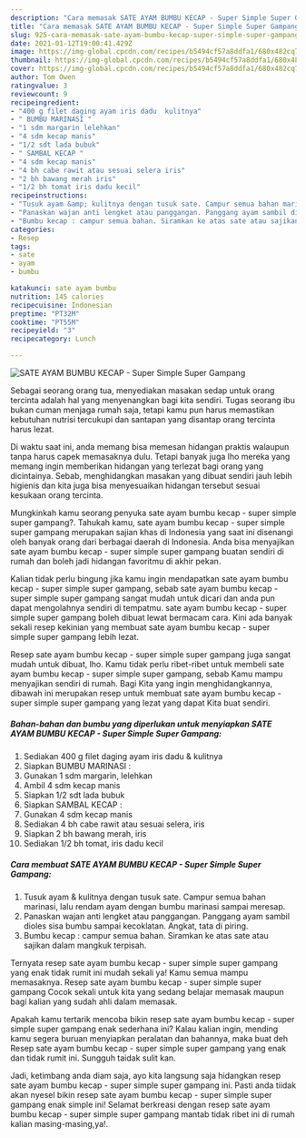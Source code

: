 ```yaml
---
description: "Cara memasak SATE AYAM BUMBU KECAP - Super Simple Super Gampang yang nikmat Untuk Jualan"
title: "Cara memasak SATE AYAM BUMBU KECAP - Super Simple Super Gampang yang nikmat Untuk Jualan"
slug: 925-cara-memasak-sate-ayam-bumbu-kecap-super-simple-super-gampang-yang-nikmat-untuk-jualan
date: 2021-01-12T19:00:41.429Z
image: https://img-global.cpcdn.com/recipes/b5494cf57a8ddfa1/680x482cq70/sate-ayam-bumbu-kecap-super-simple-super-gampang-foto-resep-utama.jpg
thumbnail: https://img-global.cpcdn.com/recipes/b5494cf57a8ddfa1/680x482cq70/sate-ayam-bumbu-kecap-super-simple-super-gampang-foto-resep-utama.jpg
cover: https://img-global.cpcdn.com/recipes/b5494cf57a8ddfa1/680x482cq70/sate-ayam-bumbu-kecap-super-simple-super-gampang-foto-resep-utama.jpg
author: Tom Owen
ratingvalue: 3
reviewcount: 9
recipeingredient:
- "400 g filet daging ayam iris dadu  kulitnya"
- " BUMBU MARINASI "
- "1 sdm margarin lelehkan"
- "4 sdm kecap manis"
- "1/2 sdt lada bubuk"
- " SAMBAL KECAP "
- "4 sdm kecap manis"
- "4 bh cabe rawit atau sesuai selera iris"
- "2 bh bawang merah iris"
- "1/2 bh tomat iris dadu kecil"
recipeinstructions:
- "Tusuk ayam &amp; kulitnya dengan tusuk sate. Campur semua bahan marinasi, lalu rendam ayam dengan bumbu marinasi sampai meresap."
- "Panaskan wajan anti lengket atau panggangan. Panggang ayam sambil dioles sisa bumbu sampai kecoklatan. Angkat, tata di piring."
- "Bumbu kecap : campur semua bahan. Siramkan ke atas sate atau sajikan dalam mangkuk terpisah."
categories:
- Resep
tags:
- sate
- ayam
- bumbu

katakunci: sate ayam bumbu 
nutrition: 145 calories
recipecuisine: Indonesian
preptime: "PT32M"
cooktime: "PT55M"
recipeyield: "3"
recipecategory: Lunch

---
```



![SATE AYAM BUMBU KECAP - Super Simple Super Gampang](https://img-global.cpcdn.com/recipes/b5494cf57a8ddfa1/680x482cq70/sate-ayam-bumbu-kecap-super-simple-super-gampang-foto-resep-utama.jpg)

Sebagai seorang orang tua, menyediakan masakan sedap untuk orang tercinta adalah hal yang menyenangkan bagi kita sendiri. Tugas seorang ibu bukan cuman menjaga rumah saja, tetapi kamu pun harus memastikan kebutuhan nutrisi tercukupi dan santapan yang disantap orang tercinta harus lezat.

Di waktu  saat ini, anda memang bisa memesan hidangan praktis walaupun tanpa harus capek memasaknya dulu. Tetapi banyak juga lho mereka yang memang ingin memberikan hidangan yang terlezat bagi orang yang dicintainya. Sebab, menghidangkan masakan yang dibuat sendiri jauh lebih higienis dan kita juga bisa menyesuaikan hidangan tersebut sesuai kesukaan orang tercinta. 



Mungkinkah kamu seorang penyuka sate ayam bumbu kecap - super simple super gampang?. Tahukah kamu, sate ayam bumbu kecap - super simple super gampang merupakan sajian khas di Indonesia yang saat ini disenangi oleh banyak orang dari berbagai daerah di Indonesia. Anda bisa menyajikan sate ayam bumbu kecap - super simple super gampang buatan sendiri di rumah dan boleh jadi hidangan favoritmu di akhir pekan.

Kalian tidak perlu bingung jika kamu ingin mendapatkan sate ayam bumbu kecap - super simple super gampang, sebab sate ayam bumbu kecap - super simple super gampang sangat mudah untuk dicari dan anda pun dapat mengolahnya sendiri di tempatmu. sate ayam bumbu kecap - super simple super gampang boleh dibuat lewat bermacam cara. Kini ada banyak sekali resep kekinian yang membuat sate ayam bumbu kecap - super simple super gampang lebih lezat.

Resep sate ayam bumbu kecap - super simple super gampang juga sangat mudah untuk dibuat, lho. Kamu tidak perlu ribet-ribet untuk membeli sate ayam bumbu kecap - super simple super gampang, sebab Kamu mampu menyajikan sendiri di rumah. Bagi Kita yang ingin menghidangkannya, dibawah ini merupakan resep untuk membuat sate ayam bumbu kecap - super simple super gampang yang lezat yang dapat Kita buat sendiri.

<!--inarticleads1-->

##### Bahan-bahan dan bumbu yang diperlukan untuk menyiapkan SATE AYAM BUMBU KECAP - Super Simple Super Gampang:

1. Sediakan 400 g filet daging ayam iris dadu &amp; kulitnya
1. Siapkan  BUMBU MARINASI :
1. Gunakan 1 sdm margarin, lelehkan
1. Ambil 4 sdm kecap manis
1. Siapkan 1/2 sdt lada bubuk
1. Siapkan  SAMBAL KECAP :
1. Gunakan 4 sdm kecap manis
1. Sediakan 4 bh cabe rawit atau sesuai selera, iris
1. Siapkan 2 bh bawang merah, iris
1. Sediakan 1/2 bh tomat, iris dadu kecil




<!--inarticleads2-->

##### Cara membuat SATE AYAM BUMBU KECAP - Super Simple Super Gampang:

1. Tusuk ayam &amp; kulitnya dengan tusuk sate. Campur semua bahan marinasi, lalu rendam ayam dengan bumbu marinasi sampai meresap.
1. Panaskan wajan anti lengket atau panggangan. Panggang ayam sambil dioles sisa bumbu sampai kecoklatan. Angkat, tata di piring.
1. Bumbu kecap : campur semua bahan. Siramkan ke atas sate atau sajikan dalam mangkuk terpisah.




Ternyata resep sate ayam bumbu kecap - super simple super gampang yang enak tidak rumit ini mudah sekali ya! Kamu semua mampu memasaknya. Resep sate ayam bumbu kecap - super simple super gampang Cocok sekali untuk kita yang sedang belajar memasak maupun bagi kalian yang sudah ahli dalam memasak.

Apakah kamu tertarik mencoba bikin resep sate ayam bumbu kecap - super simple super gampang enak sederhana ini? Kalau kalian ingin, mending kamu segera buruan menyiapkan peralatan dan bahannya, maka buat deh Resep sate ayam bumbu kecap - super simple super gampang yang enak dan tidak rumit ini. Sungguh taidak sulit kan. 

Jadi, ketimbang anda diam saja, ayo kita langsung saja hidangkan resep sate ayam bumbu kecap - super simple super gampang ini. Pasti anda tiidak akan nyesel bikin resep sate ayam bumbu kecap - super simple super gampang enak simple ini! Selamat berkreasi dengan resep sate ayam bumbu kecap - super simple super gampang mantab tidak ribet ini di rumah kalian masing-masing,ya!.

